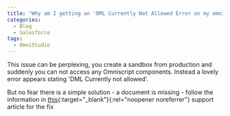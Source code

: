 ```yaml
---
title: "Why am I getting an 'DML Currently Not Allowed Error on my omniscript designer"
categories:
  - Blog
  - Salesforce
tags:
  - OmniStudio
---
```


This issue can be perplexing, you create a sandbox from production and suddenly you can not access any Omniscript components. Instead a lovely error appears stating 'DML Currently not allowed'. 

But no fear there is a simple solution - a document is missing - follow the information in [this](https://help.salesforce.com/s/articleView?id=000392722&type=1){:target="_blank"}{:rel="noopener noreferrer"} support article for the fix
